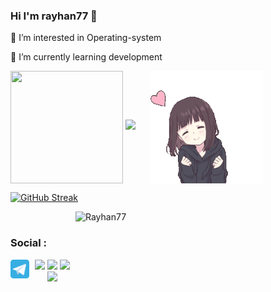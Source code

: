 ### Hi I'm rayhan77 👋

👀 I’m interested in Operating-system


🌱 I’m currently learning development

<img src="https://i.imgur.com/VP9QIDJ.gif" width="180px" height="180px" align="center">

<img src="https://github-readme-stats.vercel.app/api?username=RayhanDz&&show_icons=true&title_color=ffffff&icon_color=bb2acf&text_color=daf7dc&bg_color=151515">

<img src="https://github.com/CyberTechWorld/CyberTechWorld/blob/main/anime%201.gif" width="180px" height="180px" align="right" style="padding-left: 0px; padding-right: 100px;">

[![GitHub Streak](https://github-readme-streak-stats.herokuapp.com?user=RayhanDz&theme=tokyonight)](https://git.io/streak-stats)

<p><img width="400px" height="200px" align="right" src="https://github-readme-stats.vercel.app/api/top-langs/?username=RayhanDz&layout=compact&&theme=tokyonight" alt="Rayhan77" /></p>

<p align="left"> <ing src="https://gifs.alphacoders.com/gifs/view/9881" /> <p/>





<br>
<h3 align="left">Social :</h3> 
<a href="https://t.me/yuukinawa">
  <img align="left" alt="RayhanDz's" Telegram" width="30px" src="https://raw.githubusercontent.com/edent/SuperTinyIcons/master/images/svg/telegram.svg" />
</a>



<p align="center">
 <img src="https://komarev.com/ghpvc/?username=RayhanDz&style=flat-square"/>
 <img src="https://badges.pufler.dev/years/RayhanDz"/>
 <img src="https://badges.pufler.dev/repos/RayhanDz"/>
 <img src="https://badges.pufler.dev/commits/monthly/RayhanDz"/>
 <!--
 <img src="https://img.shields.io/badge/dynamic/json?logo=github&label=GitHub+Followers&labelColor=282c34&color=181717&query=%24.data.totalSubs&url=https%3A%2F%2Fapi.spencerwoo.com%2Fsubstats%2F%3Fsource%3Dgithub%26queryKey%3DNaissAA&longCache=true"/>
 -->
</p>
